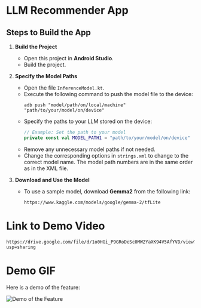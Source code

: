 # LLM Recommender App

## Steps to Build the App

1. **Build the Project**
   - Open this project in **Android Studio**.
   - Build the project.

2. **Specify the Model Paths**
   - Open the file `InferenceModel.kt`.
   - Execute the following command to push the model file to the device:
     ```
     adb push "model/path/on/local/machine" "path/to/your/model/on/device"
     ```
   - Specify the paths to your LLM stored on the device:
     ```kotlin
     // Example: Set the path to your model
     private const val MODEL_PATH1 = "path/to/your/model/on/device"
     ```
   - Remove any unnecessary model paths if not needed.
   - Change the corresponding options in `strings.xml` to change to the correct model name. The model path numbers are in the same order as in the XML file.

3. **Download and Use the Model**
   - To use a sample model, download **Gemma2** from the following link:
     ```
     https://www.kaggle.com/models/google/gemma-2/tfLite
     ```

# Link to Demo Video

```
https://drive.google.com/file/d/1o0HGi_P9GRoDeSc0MW2YaXK94V5AfYVD/view?usp=sharing
```

# Demo GIF  

Here is a demo of the feature:  

![Demo of the Feature](./demo.gif)
